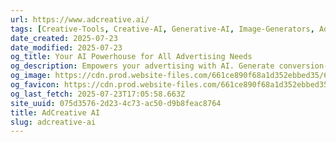 ```yaml
---
url: https://www.adcreative.ai/
tags: [Creative-Tools, Creative-AI, Generative-AI, Image-Generators, Ad-Generators, Digital-Marketing-Tools, AI-Toolkit, Check-It-Out]
date_created: 2025-07-23
date_modified: 2025-07-23
og_title: Your AI Powerhouse for All Advertising Needs
og_description: Empowers your advertising with AI. Generate conversion-focused ad creatives, utilize AI for product photoshoots, and access detailed competitor insights. Our platform offers a comprehensive suite of tools for creating impactful ad texts and visuals, ensuring your campaigns stand out in a competitive market. Ideal for marketers seeking an all-in-one solution for innovative, data-driven advertising strategies.
og_image: https://cdn.prod.website-files.com/661ce890f68a1d352ebbed35/6798994af847e3d5f12f2e3f_Home.png
og_favicon: https://cdn.prod.website-files.com/661ce890f68a1d352ebbed35/66aa46775426ae4873c2f43c_32.png
og_last_fetch: 2025-07-23T17:05:58.663Z
site_uuid: 075d3576-2d23-4c73-ac50-d9b8feac8764
title: AdCreative AI
slug: adcreative-ai
---
```

